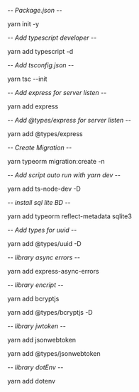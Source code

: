 *--  Package.json --*

yarn init -y

*--  Add typescript developer --*

yarn add typescript -d 

*--  Add tsconfig.json --*

yarn tsc --init

*--  Add express for server listen --*

yarn add express  

*--  Add @types/express for server listen --*

yarn add @types/express  

*--  Create Migration --*

yarn typeorm migration:create -n

*--  Add script auto run with yarn dev --*

yarn add ts-node-dev -D

*-- install sql lite BD  --*

yarn add typeorm reflect-metadata sqlite3

*-- Add types for uuid --*

yarn add @types/uuid -D

*-- library async errors --*

yarn add express-async-errors

*-- library encript --*

yarn add bcryptjs

yarn add @types/bcryptjs -D

*-- library jwtoken --*

yarn add jsonwebtoken

yarn add @types/jsonwebtoken

*-- library dotEnv --*

yarn add dotenv